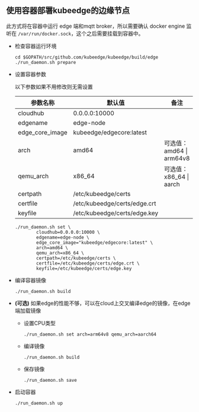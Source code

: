 ## 使用容器部署kubeedge的边缘节点

此方式将在容器中运行 edge 端和mqtt broker，所以需要确认 docker engine 监听在
`/var/run/docker.sock`，这个之后需要挂载到容器中。

+ 检查容器运行环境
  ```
  cd $GOPATH/src/github.com/kubeedge/kubeedge/build/edge
  ./run_daemon.sh prepare
  ```

+ 设置容器参数

  以下参数如果不用修改则无需设置

  | 参数名称        | 默认值                            | 备注                     |
  | --------------- | --------------------------------- | ------------------------ |
  | cloudhub        | 0.0.0.0:10000                     |                          |
  | edgename        | edge-node                         |                          |
  | edge_core_image | kubeedge/edgecore:latest          |                          |
  | arch            | amd64                             | 可选值：amd64 \| arm64v8 |
  | qemu_arch       | x86_64                            | 可选值：x86_64 \| aarch  |
  | certpath        | /etc/kubeedge/certs               |                          |
  | certfile        | /etc/kubeedge/certs/edge.crt      |                          |
  | keyfile         | /etc/kubeedge/certs/edge.key      |                          |

  ```shell
  ./run_daemon.sh set \
          cloudhub=0.0.0.0:10000 \
          edgename=edge-node \
          edge_core_image="kubeedge/edgecore:latest" \
          arch=amd64 \
          qemu_arch=x86_64 \
          certpath=/etc/kubeedge/certs \
          certfile=/etc/kubeedge/certs/edge.crt \
          keyfile=/etc/kubeedge/certs/edge.key
  ````

+ 编译容器镜像

  ```
  ./run_daemon.sh build
  ```

+ **(可选)** 如果edge的性能不够，可以在cloud上交叉编译edge的镜像，在edge端加载镜像
  - 设置CPU类型

    ```
    ./run_daemon.sh set arch=arm64v8 qemu_arch=aarch64
    ```

  - 编译镜像
    ```
    ./run_daemon.sh build
    ```

  - 保存镜像
    ```
    ./run_daemon.sh save
    ```

+ 启动容器
  ```
  ./run_daemon.sh up
  ```
